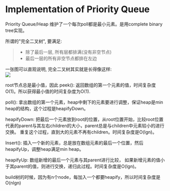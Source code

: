 # Implementation of Priority Queue

Priority Queue/Heap 维护了一个每次poll都是最小元素。是用complete binary tree实现。

所谓的"完全二叉树", 要满足:

> * 除了最后一层, 所有层都排满\(没有非空节点\)
> * 最后一层的所有非空节点都排在左边

一张图可以直观说明, 完全二叉树其实就是长得像这样:  
![](http://x-wei.github.io/images/heap-summary/pasted_image.png)  


root节点总是最小值，因此 peek\(\): 返回数组的第一个元素的值，时间复杂度O\(1\)。所以获得最小值的时间复杂度为O\(1\).

  
poll\(\): 拿出数组的第一个元素，heap中剩下的元素要进行调整，保证heap是min heap的结构，这个过程是heapifyDown。

heapifyDown: 把最后一个元素放到root的位置，从root位置开始，比较root位置代表的parent与其左右children的大小，parent总是与children中元素较小的进行交换。 重复这个过程，直到大的元素不再有children。时间复杂度是O\(lgn\)。

  
Insert\(\): 插入一个新的元素，总是放在数组元素的最后一个位置，然后heapifyUp，调整heap满足min heap。

heapifyUp: 数组新增的最后一个元素与其parent进行比较， 如果新增元素的值小于其parent的值，则进行交换，递归此过程。时间复杂度是O\(lgn\)。

build树的时候，因为有n个node，每加入一个都要heapify，所以时间复杂度是O\(nlgn\)





  


  
  


